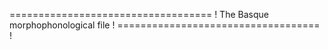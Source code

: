 =================================== !
The Basque  morphophonological file !
=================================== !













